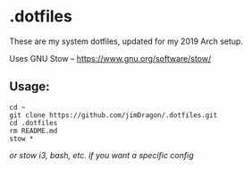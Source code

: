 # .dotfiles
These are my system dotfiles, updated for my 2019 Arch setup. 

Uses GNU Stow – https://www.gnu.org/software/stow/

## Usage:
```
cd ~
git clone https://github.com/jimDragon/.dotfiles.git
cd .dotfiles
rm README.md
stow *
```
*or stow i3, bash, etc. if you want a specific config*
